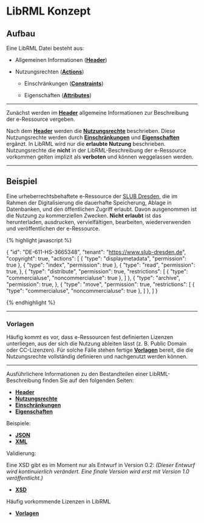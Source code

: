 # LibRML Konzept
## Aufbau
Eine LibRML Datei besteht aus:

- Allgemeinen Informationen ([**Header**](header.markdown))

- Nutzungsrechten ([**Actions**](actions.markdown))

  - Einschränkungen ([**Constraints**](constraints.markdown))

  - Eigenschaften ([**Attributes**](attributes.markdown))

----

Zunächst werden im [**Header**](header.markdown) allgemeine Informationen zur Beschreibung der e-Ressource vergeben.

Nach dem [**Header**](header.markdown) werden die [**Nutzungsrechte**](actions.markdown) beschrieben. Diese Nutzungsrechte werden durch [**Einschränkungen**](constraints.markdown) und [**Eigenschaften**](attributes.markdown) ergänzt. In LibRML wird nur die **erlaubte Nutzung** beschrieben. Nutzungsrechte die **nicht** in der LibRML-Beschreibung der e-Ressource vorkommen gelten implizit als **verboten** und können weggelassen werden.

----

## Beispiel

Eine urheberrechtsbehaftete e-Ressource der [SLUB Dresden](https://www.slub-dresden.de), die im Rahmen der Digitalisierung die dauerhafte Speicherung, Ablage in Datenbanken, und den öffentlichen Zugriff erlaubt. Davon ausgenommen ist die Nutzung zu kommerziellen Zwecken. **Nicht erlaubt** ist das herunterladen, ausdrucken, vervielfältigen, bearbeiten, wiederverwenden und veröffentlichen der e-Ressource.

{% highlight javascript %}

{
  "id": "DE-611-HS-3665348",
  "tenant": "https://www.slub-dresden.de",
  "copyright": true,
  "actions": [
	{
	  "type": "displaymetadata",
	  "permission": true
	},
	{
	  "type": "index",
	  "permission": true
	},
	{
	  "type": "read",
	  "permission": true,
	},
	{
	  "type": "distribute",
	  "permission": true,
	  "restrictions": [
		{
		  "type": "commercialuse",
		  "noncommercialuse": true
		},
	  ]
	},
	{
	  "type": "archive",
	  "permission": true,
	},
	{
	  "type": "move",
	  "permission": true,
	  "restrictions": [
		{
		  "type": "commercialuse",
		  "noncommercialuse": true
		},
	  ]
	},
  ]
}

{% endhighlight %}

----

### Vorlagen

Häufig kommt es vor, dass e-Ressourcen fest definierten Lizenzen unterliegen, aus der sich die Nutzung ableiten lässt (z. B. Public Domain oder CC-Lizenzen). Für solche Fälle stehen fertige [**Vorlagen**](../tmpl/beispiele.markdown) bereit, die die Nutzungsrechte vollständig definieren und nachgenutzt werden können.

----

Ausführlichere Informationen zu den Bestandteilen einer LibRML-Beschreibung finden Sie auf den folgenden Seiten:

- [**Header**](header.markdown)
- [**Nutzungsrechte**](actions.markdown)
- [**Einschränkungen**](constraints.markdown)
- [**Eigenschaften**](attributes.markdown)

Beispiele:
- [**JSON**](json.markdown)
- [**XML**](xmlbeispiel.markdown)

Validierung:

Eine XSD gibt es im Moment nur als Entwurf in Version 0.2:
*(Dieser Entwurf wird kontinuierlich verändert. Eine finale Version wird erst mit Version 1.0 veröffentlicht.)*
- [**XSD**](xsdschema.markdown)


Häufig vorkommende Lizenzen in LibRML
- [**Vorlagen**](../tmpl/beispiele.markdown)
